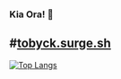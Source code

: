 ### Kia Ora! 👋

#<a href="https://tobyck.surge.sh">tobyck.surge.sh</a>
---
[![Top Langs](https://github-readme-stats.vercel.app/api/top-langs/?username=TobyCK&theme=dark)](https://github.com/TobyCK/github-readme-stats)
